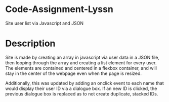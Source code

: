 # Code-Assignment-Lyssn
 Site user list via Javascript  and JSON

 # Description
 Site is made by creating an array in javascript via user data in a JSON file, then looping through the array and creating a list element for every user. The elements are contained and centered in a flexbox container, and will stay in the center of the webpage even when the page is resized. 

 Additionally, this was updated by adding an onclick event to each name that would display their user ID via a dialogue box. If an new ID is clicked, the previous dialogue box is replaced as to not create duplicate, stacked IDs.

